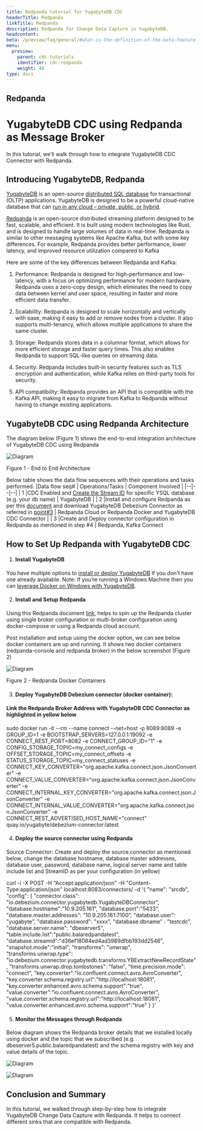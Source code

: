 ```yaml
---
title: Redpanda tutorial for YugabyteDB CDC
headerTitle: Redpanda
linkTitle: Redpanda
description: Redpanda for Change Data Capture in YugabyteDB.
headcontent:
beta: /preview/faq/general/#what-is-the-definition-of-the-beta-feature-tag
menu:
  preview:
    parent: cdc-tutorials
    identifier: cdc-redpanda
    weight: 40
type: docs
---
```


## Redpanda
# YugabyteDB CDC using Redpanda as Message Broker

  

In this tutorial, we’ll walk through how to integrate YugabyteDB CDC Connector with Redpanda.

## Introducing YugabyteDB, Redpanda

  

[YugabyteDB](https://www.yugabyte.com/yugabytedb/) is an open-source [distributed SQL database](https://www.yugabyte.com/distributed-sql/distributed-sql-database/) for transactional (OLTP) applications. YugabyteDB is designed to be a powerful cloud-native database that can [run in any cloud – private, public, or hybrid](https://www.yugabyte.com/compare-products/).

  

[Redpanda](https://redpanda.com/) is an open-source distributed streaming platform designed to be fast, scalable, and efficient. It is built using modern technologies like Rust, and is designed to handle large volumes of data in real-time. Redpanda is similar to other messaging systems like Apache Kafka, but with some key differences. For example, Redpanda provides better performance, lower latency, and improved resource utilization compared to Kafka

  

Here are some of the key differences between Redpanda and Kafka:

1.  Performance: Redpanda is designed for high-performance and low-latency, with a focus on optimizing performance for modern hardware. Redpanda uses a zero-copy design, which eliminates the need to copy data between kernel and user space, resulting in faster and more efficient data transfer.
    
2.  Scalability: Redpanda is designed to scale horizontally and vertically with ease, making it easy to add or remove nodes from a cluster. It also supports multi-tenancy, which allows multiple applications to share the same cluster.
    
3.  Storage: Redpanda stores data in a columnar format, which allows for more efficient storage and faster query times. This also enables Redpanda to support SQL-like queries on streaming data.
    
4.  Security: Redpanda includes built-in security features such as TLS encryption and authentication, while Kafka relies on third-party tools for security.
    
5.  API compatibility: Redpanda provides an API that is compatible with the Kafka API, making it easy to migrate from Kafka to Redpanda without having to change existing applications.
    

## YugabyteDB CDC using Redpanda Architecture

The diagram below (Figure 1) shows the end-to-end integration architecture of YugabyteDB CDC using Redpanda

  
![Diagram](redpanda_images/Redpanda_Integration.jpg)

Figure 1 - End to End Architecture

  

Below table shows the data flow sequences with their operations and tasks performed.
|Data flow seq#  |  Operations/Tasks | Component Involved |
|--|--|--|
| 1 |CDC Enabled and [Create the Stream ID](https://docs.yugabyte.com/preview/integrations/cdc/debezium/) for specific YSQL database (e.g. your db name)   | YugabyteDB |
| 2 |Install and configure Redpanda as per this [document](https://docs.redpanda.com/docs/get-started/quick-start/?quickstart=docker) and download YugabyteDB Debezium Connector as referred in [point#3](https://docs.google.com/document/d/1b2dQfMydXWr1iQ7SY_-l0Gda9NdklrHW-a6kBAoUKhg/edit#heading=h.earrcamsknhe) | Redpanda Cloud or Redpanda Docker and YugabyteDB CDC Connector |
| 3 |Create and Deploy connector configuration in Redpanda as mentioned in step #4 | Redpanda, Kafka Connect 

## How to Set Up Redpanda with YugabyteDB CDC

1.  #### Install YugabyteDB
    

You have multiple options to [install or deploy YugabyteDB](https://docs.yugabyte.com/latest/deploy/) if you don't have one already available. Note: If you’re running a Windows Machine then you can [leverage Docker on Windows with YugabyteDB](https://docs.yugabyte.com/preview/quick-start/docker/).

2.  #### Install and Setup Redpanda
    

Using this Redpanda document [link](https://docs.redpanda.com/docs/get-started/quick-start/?quickstart=docker), helps to spin up the Redpanda cluster using single broker configuration or multi-broker configuration using docker-compose or using a Redpanda cloud account.

Post installation and setup using the docker option, we can see below docker containers are up and running. It shows two docker containers (redpanda-console and redpanda broker) in the below screenshot (Figure 2)

![Diagram](redpanda_images/Fig2_Redpand_Docker_Container.jpg)

Figure 2 - Redpanda Docker Containers

    

3.  #### Deploy YugabyteDB Debezium connector (docker container):
    

#### Link the Redpanda Broker Address with YugabyteDB CDC Connector as highlighted in yellow below

sudo docker run -it --rm --name connect --net=host -p 8089:8089 -e GROUP_ID=1 -e BOOTSTRAP_SERVERS=127.0.0.1:19092 -e CONNECT_REST_PORT=8082 -e CONNECT_GROUP_ID="1" -e CONFIG_STORAGE_TOPIC=my_connect_configs -e OFFSET_STORAGE_TOPIC=my_connect_offsets -e STATUS_STORAGE_TOPIC=my_connect_statuses -e CONNECT_KEY_CONVERTER="org.apache.kafka.connect.json.JsonConverter" -e CONNECT_VALUE_CONVERTER="org.apache.kafka.connect.json.JsonConverter" -e CONNECT_INTERNAL_KEY_CONVERTER="org.apache.kafka.connect.json.JsonConverter" -e CONNECT_INTERNAL_VALUE_CONVERTER="org.apache.kafka.connect.json.JsonConverter" -e CONNECT_REST_ADVERTISED_HOST_NAME="connect" quay.io/yugabyte/debezium-connector:latest
  
4.  #### Deploy the source connector using Redpanda

Source Connector: Create and deploy the source connector as mentioned below, change the database hostname, database master addresses, database user, password, database name, logical server name and table include list and StreamID as per your configuration (in yellow)

curl -i -X  POST -H  "Accept:application/json" -H  "Content-Type:application/json" localhost:8083/connectors/ -d '{
  "name": "srcdb",
  "config": {
  "connector.class": "io.debezium.connector.yugabytedb.YugabyteDBConnector",
  "database.hostname":"10.9.205.161",
  "database.port":"5433",
  "database.master.addresses": "10.9.205.161:7100",
  "database.user": "yugabyte",
  "database.password": "xxxx",
  "database.dbname" : "testcdc",
  "database.server.name": "dbeserver5",
  "table.include.list":"public.balaredpandatest",
  "database.streamid":"d36ef18084ed4ad3989dfbb193dd2546",
  "snapshot.mode":"initial",
  "transforms": "unwrap",
  "transforms.unwrap.type": "io.debezium.connector.yugabytedb.transforms.YBExtractNewRecordState",
  "transforms.unwrap.drop.tombstones": "false",
  "time.precision.mode": "connect",
  "key.converter":"io.confluent.connect.avro.AvroConverter",
  "key.converter.schema.registry.url":"http://localhost:18081",
  "key.converter.enhanced.avro.schema.support":"true",
  "value.converter":"io.confluent.connect.avro.AvroConverter",
  "value.converter.schema.registry.url":"http://localhost:18081",
  "value.converter.enhanced.avro.schema.support":"true"
	}
}'

  5.  #### Monitor the Messages through Redpanda

Below diagram shows the Redpanda broker details that we installed locally using docker and the topic that we subscribed (e.g. dbeserver5.public.balaredpandatest) and the schema registry with key and value details of the topic.

![Diagram](redpanda_images/Monitor1.jpg)

![Diagram](redpanda_images/Monitor2.jpg)

## Conclusion and Summary

In this tutorial, we walked through step-by-step how to integrate YugabyteDB Change Data Capture with Redpanda. It helps to connect different sinks that are compatible with Redpanda.